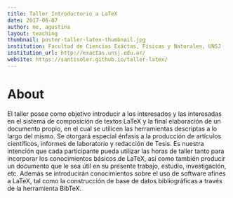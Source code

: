 ```yaml
---
title: Taller Introductorio a LaTeX
date: 2017-06-07
author: me, agustina
layout: teaching
thumbnail: poster-taller-latex-thumbnail.jpg
institution: Facultad de Ciencias Exáctas, Físicas y Naturales, UNSJ
institution_url: http://exactas.unsj.edu.ar/
website: https://santisoler.github.io/taller-latex/
---
```


# About

El taller posee como objetivo introducir a los interesados y las interesadas en
el sistema de composición de textos LaTeX y la final elaboración de un
documento propio, en el cual se utilicen las herramientas descriptas a lo largo
del mismo. Se otorgará especial énfasis a la producción de artículos
científicos, informes de laboratorio y redacción de Tesis. Es nuestra intención
que cada participante pueda utilizar las horas de taller tanto para incorporar
los conocimientos básicos de LaTeX, así como también producir un documento que
le sea útil en su presente trabajo, estudio, investigación, etc. Además se
introducirán conocimientos sobre el uso de software afines a LaTeX, tal como la
construcción de base de datos bibliográficas a través de la herramienta BibTeX.
